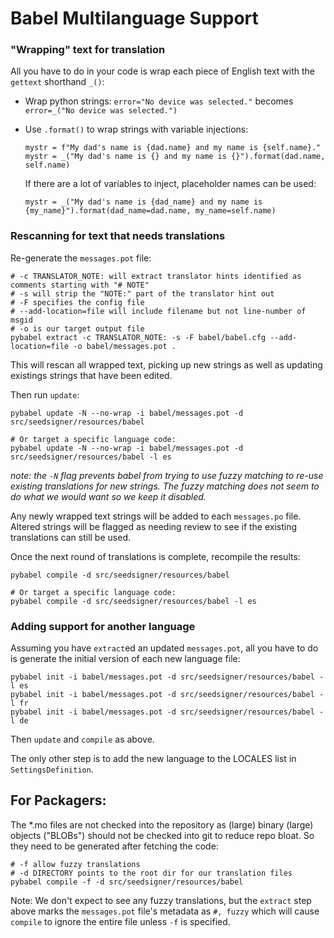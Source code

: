 # Babel Multilanguage Support

### "Wrapping" text for translation
All you have to do in your code is wrap each piece of English text with the `gettext` shorthand `_()`:
* Wrap python strings: `error="No device was selected."` becomes `error=_("No device was selected.")`
* Use `.format()` to wrap strings with variable injections:
    ```
    mystr = f"My dad's name is {dad.name} and my name is {self.name}."
    mystr = _("My dad's name is {} and my name is {}").format(dad.name, self.name)
    ```

    If there are a lot of variables to inject, placeholder names can be used:
    ```
    mystr = _("My dad's name is {dad_name} and my name is {my_name}").format(dad_name=dad.name, my_name=self.name)
    ```


### Rescanning for text that needs translations
Re-generate the `messages.pot` file:
```
# -c TRANSLATOR_NOTE: will extract translator hints identified as comments starting with "# NOTE"
# -s will strip the "NOTE:" part of the translator hint out
# -F specifies the config file
# --add-location=file will include filename but not line-number of msgid
# -o is our target output file
pybabel extract -c TRANSLATOR_NOTE: -s -F babel/babel.cfg --add-location=file -o babel/messages.pot .
```
This will rescan all wrapped text, picking up new strings as well as updating existings strings that have been edited.

Then run `update`:
```
pybabel update -N --no-wrap -i babel/messages.pot -d src/seedsigner/resources/babel

# Or target a specific language code:
pybabel update -N --no-wrap -i babel/messages.pot -d src/seedsigner/resources/babel -l es
```
_note: the `-N` flag prevents babel from trying to use fuzzy matching to re-use existing translations for new strings. The fuzzy matching does not seem to do what we would want so we keep it disabled._

Any newly wrapped text strings will be added to each `messages.po` file. Altered strings will be flagged as needing review to see if the existing translations can still be used.

Once the next round of translations is complete, recompile the results:
```
pybabel compile -d src/seedsigner/resources/babel

# Or target a specific language code:
pybabel compile -d src/seedsigner/resources/babel -l es
```


### Adding support for another language
Assuming you have `extract`ed an updated `messages.pot`, all you have to do is generate the initial version of each new language file:
```
pybabel init -i babel/messages.pot -d src/seedsigner/resources/babel -l es
pybabel init -i babel/messages.pot -d src/seedsigner/resources/babel -l fr
pybabel init -i babel/messages.pot -d src/seedsigner/resources/babel -l de
```

Then `update` and `compile` as above.

The only other step is to add the new language to the LOCALES list in `SettingsDefinition`.


## For Packagers:
The *.mo files are not checked into the repository as (large) binary (large) objects ("BLOBs") should not be checked into git to reduce repo bloat. So they need to be generated after fetching the code:

```
# -f allow fuzzy translations
# -d DIRECTORY points to the root dir for our translation files
pybabel compile -f -d src/seedsigner/resources/babel
```

Note: We don't expect to see any fuzzy translations, but the `extract` step above marks the `messages.pot` file's metadata as `#, fuzzy` which will cause `compile` to ignore the entire file unless `-f` is specified.

<!-- 
In order to make that as transparent as possible, that procedure has been integrated into the setup-process. So it will be executed by:

```
python3 setup.py install
```

Unfortunately, it won't be executed by `pip3 install -e .` even though that has been propagated very long to be the developement-env installation procedure. -->
